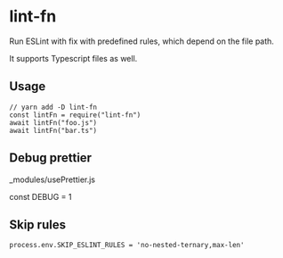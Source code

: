 # lint-fn

Run ESLint with fix with predefined rules, which depend on the file path.

It supports Typescript files as well.

## Usage

```
// yarn add -D lint-fn
const lintFn = require("lint-fn")
await lintFn("foo.js")
await lintFn("bar.ts")
```

## Debug prettier

_modules/usePrettier.js

const DEBUG = 1

## Skip rules

`process.env.SKIP_ESLINT_RULES = 'no-nested-ternary,max-len'
`
